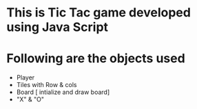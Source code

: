# This is Tic Tac game developed using Java Script
# Following are the objects used
- Player
- Tiles with Row & cols
- Board [ intialize  and draw board]
- "X" & "O"

